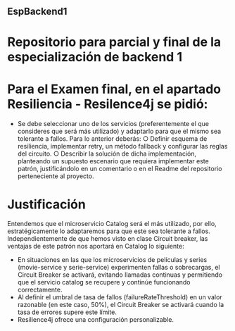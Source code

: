 ## EspBackend1
# Repositorio para parcial y final de la especialización de backend 1

# Para el Examen final, en el apartado Resiliencia - Resilence4j se pidió:
* Se debe seleccionar uno de los servicios (preferentemente el que consideres que será más utilizado) y adaptarlo para que el mismo sea tolerante a fallos.
Para lo anterior deberás:
○ Definir esquema de resiliencia, implementar retry, un método fallback y configurar las reglas del circuito.
○ Describir la solución de dicha implementación, planteando un supuesto escenario que requiera implementar este patrón, justificándolo en un comentario o en el Readme del repositorio perteneciente al proyecto.

# Justificación

Entendemos que el microservicio Catalog será el más utilizado, por ello, estratégicamente lo adaptaremos para que este sea tolerante a fallos. 
Independientemente de que hemos visto en clase Circuit breaker, las ventajas de este patrón nos aportará en Catalog lo siguiente:
* En situaciones en las que los microservicios de películas y series (movie-service y serie-service) experimenten fallas o sobrecargas, el Circuit Breaker se activará, evitando llamadas continuas y permitiendo que el servicio catalog se recupere y continúe funcionando correctamente. 
* Al definir el umbral de tasa de fallos (failureRateThreshold) en un valor razonable (en este caso, 50%), el Circuit Breaker se activará cuando la tasa de errores supere este límite.
* Resilience4j ofrece una configuración personalizable.
 
